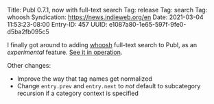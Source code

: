 Title: Publ 0.7.1, now with full-text search
Tag: release
Tag: search
Tag: whoosh
Syndication: https://news.indieweb.org/en
Date: 2021-03-04 11:53:23-08:00
Entry-ID: 457
UUID: e1087a80-1e65-597f-9fe0-d5ba2fb095c5

I finally got around to adding [whoosh](https://whoosh.readthedocs.io) full-text search to Publ, as an *experimental* feature. [See it in operation](/search?q=asdf+OR+fiona).

Other changes:

* Improve the way that tag names get normalized
* Change `entry.prev` and `entry.next` to *not* default to subcategory recursion if a category context is specified
